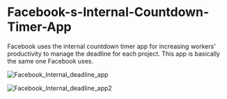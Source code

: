 # Facebook-s-Internal-Countdown-Timer-App
Facebook uses the internal countdown timer app for increasing workers' productivity to manage the deadline for each project. 
This app is basically the same one Facebook uses.

![Facebook_Internal_deadline_app](https://user-images.githubusercontent.com/91220554/136265782-b3fe7101-8ebe-40dc-aa52-b6a9ea6f28d0.png)

![Facebook_Internal_deadline_app2](https://user-images.githubusercontent.com/91220554/136265768-1cc74ede-7723-4c8b-9c3d-2909322796fe.png)

